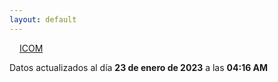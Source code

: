 ```yaml
---
layout: default
---
```

<a href="planes/ICOM/" style="padding: 1rem;">ICOM</a>
<p class_="text-center text-muted">Datos actualizados al día <b>23 de enero de 2023</b> a las <b>04:16 AM</b></p>